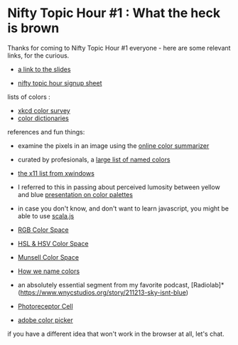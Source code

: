 # Nifty Topic Hour #1 : What the heck is brown

Thanks for coming to Nifty Topic Hour #1 everyone - here are some relevant links, for the curious.

* [a link to the slides](http://rahoi.com/nifty/hueredity.pdf)

* [nifty topic hour signup sheet](https://docs.google.com/spreadsheets/d/17BP85n9nmZXPMI_9ve_qNro3hjSRjoDQl6FGPox1UJw/)

lists of colors : 
* [xkcd color survey](https://blog.xkcd.com/2010/05/03/color-survey-results/)
* [color dictionaries](https://people.csail.mit.edu/jaffer/Color/Dictionaries#The%20Dictionaries)

references and fun things:

* examine the pixels in an image using the [online color summarizer](http://mkweb.bcgsc.ca/color-summarizer/)
* curated by profesionals, a [large list of named colors](http://mkweb.bcgsc.ca/colornames/)
* [the x11 list from xwindows](https://en.wikipedia.org/wiki/X11_color_names)
* I referred to this in passing about perceived lumosity between yellow and blue [presentation on color palettes](http://mkweb.bcgsc.ca/brewer/talks/color-palettes-brewer.pdf)

* in case you don't know, and don't want to learn javascript, you might be able to use [scala.js](https://www.scala-js.org/)

* [RGB Color Space](https://en.wikipedia.org/wiki/RGB_color_space)
* [HSL & HSV Color Space](https://en.wikipedia.org/wiki/HSL_and_HSV)
* [Munsell Color Space](https://en.wikipedia.org/wiki/Munsell_color_system)
* [How we name colors](https://en.wikipedia.org/wiki/Color_term)
* an absolutely essential segment from my favorite podcast, [Radiolab]* (https://www.wnycstudios.org/story/211213-sky-isnt-blue)
* [Photoreceptor Cell](https://en.wikipedia.org/wiki/Photoreceptor_cell)
* [adobe color picker](https://color.adobe.com/)

if you have a different idea that won't work in the browser at all, let's chat.